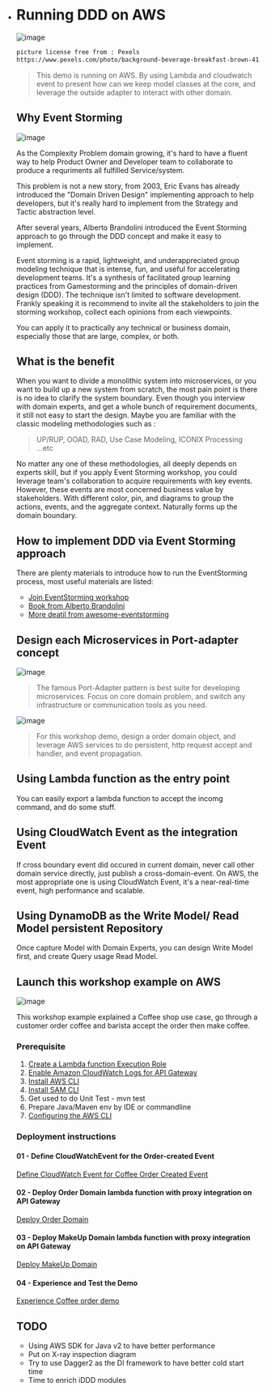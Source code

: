 * # Running DDD on AWS

  ![image](documents/images/coffee.jpg)

  ```bash
  picture license free from : Pexels
  https://www.pexels.com/photo/background-beverage-breakfast-brown-414645/
  ```

  > This demo is running on AWS. By using Lambda and cloudwatch event to present how can we keep model classes at the core, and leverage the outside adapter to interact with other domain.

  ## Why Event Storming

  ![image](documents/images/problemsolving.png)

  As the Complexity Problem domain growing, it's hard to have a fluent way to help Product Owner and Developer team to collaborate to produce a requriments all fulfilled Service/system.

  This problem is not a new story, from 2003, Eric Evans has already introduced the "Domain Driven Design" implementing approach to help developers, but it's really hard to implement from the Strategy and Tactic abstraction level.

  After several years, Alberto Brandolini introduced the Event Storming approach to go through the DDD concept and make it easy to implement. 

  Event storming is a rapid, lightweight, and underappreciated group modeling technique that is intense, fun, and useful for accelerating development teams. It's a synthesis of facilitated group learning practices from Gamestorming and the principles of domain-driven design (DDD). The technique isn't limited to software development. Frankly speaking it is recommend to invite all the stakeholders to join the storming workshop, collect each opinions from each viewpoints.

  You can apply it to practically any technical or business domain, especially those that are large, complex, or both.

  ## What is the benefit

  When you want to divide a monolithic system into microservices, or you want to build up a new system from scratch, the most pain point is there is no idea to clarify the system boundary. Even though you interview with domain experts, and get a whole bunch of requirement documents, it still not easy to start the design. Maybe you are familiar with the classic modeling methodologies such as :

  > UP/RUP, OOAD, RAD, Use Case Modeling, ICONIX Processing ...etc

  No matter any one of these methodologies, all deeply depends on experts skill, but if you apply Event Storming workshop, you could leverage team's collaboration to acquire requirements with key events. However, these events are most concerned business value by stakeholders. With different color, pin, and diagrams to group the actions, events, and the aggregate context. Naturally forms up the domain boundary.

  ## How to implement DDD via Event Storming approach

  There are plenty materials to introduce how to run the EventStorming process, most useful materials are listed:

  - [Join EventStorming workshop](https://www.eventstorming.com/)
  - [Book from Alberto Brandolini](https://www.eventstorming.com/book/)
  - [More deatil from awesome-eventstorming](https://github.com/mariuszgil/awesome-eventstorming)

  ## Design each Microservices in Port-adapter concept

  ![image](documents/images/implementation.png)

  > The famous Port-Adapter pattern is best suite for developing microservices. Focus on core domain problem, and switch any infrastructure or communication tools as you need.

  ![image](documents/images/orderdomain.png)

  > For this workshop demo, design a order domain object, and leverage AWS services to do persistent, http request accept and handler, and event propagation.

  ## Using Lambda function as the entry point

  You can easily export a lambda function to accept the incomg command, and do some stuff.

  ## Using CloudWatch Event as the integration Event

  If cross boundary event did occured in current domain, never call other domain service directly, just publish a cross-domain-event. On AWS, the most appropriate one is using CloudWatch Event, it's a near-real-time event, high performance and scalable.

  ## Using DynamoDB as the Write Model/ Read Model persistent Repository

  Once capture Model with Domain Experts, you can design Write Model first, and create Query usage Read Model.

  ## Launch this workshop example on AWS

  ![image](documents/images/eventhandling.png)

  This workshop example explained a Coffee shop use case, go through a customer order coffee and barista accept the order then make coffee.

  ### Prerequisite

  1. [Create a Lambda function Execution Role](https://docs.aws.amazon.com/lambda/latest/dg/intro-permission-model.html#lambda-intro-execution-role)
  2. [Enable Amazon CloudWatch Logs for API Gateway](https://aws.amazon.com/premiumsupport/knowledge-center/api-gateway-cloudwatch-logs/)
  3. [Install AWS CLI](https://aws.amazon.com/cli/)
  4. [Install SAM CLI](https://github.com/awslabs/aws-sam-cli)
  5. Get used to do Unit Test - mvn test
  6. Prepare Java/Maven env by IDE or commandline
  7. [Configuring the AWS CLI](https://docs.aws.amazon.com/cli/latest/userguide/cli-chap-getting-started.html)

  ### Deployment instructions

  #### 01 - Define CloudWatchEvent for the Order-created Event

  [Define CloudWatch Event for Coffee Order Created Event](/documents/01-define-cloudwatchevent/README.MD)

  #### 02 - Deploy Order Domain lambda function with proxy integration on API Gateway

  [Deploy Order Domain](/documents/02-deploy-order-domain/README.MD)

  #### 03 - Deploy MakeUp Domain lambda function with proxy integration on API Gateway

  [Deploy MakeUp Domain](/documents/03-deploy-makeup-domain/README.MD)

  #### 04 - Experience and Test the Demo

  [Experience Coffee order demo](/documents/04-experience/README.MD)

  ## TODO

  - Using AWS SDK for Java v2 to have better performance
  - Put on X-ray inspection diagram
  - Try to use Dagger2 as the DI framework to have better cold start time
  - Time to enrich iDDD modules